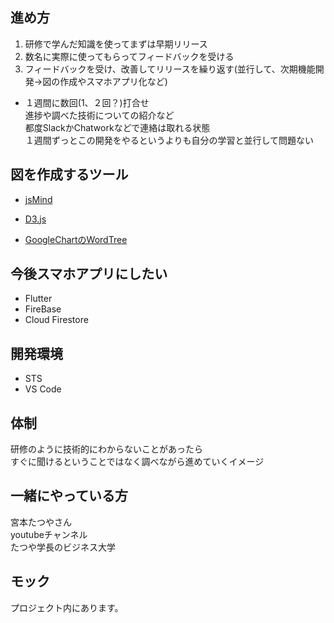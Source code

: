 
## 進め方
1. 研修で学んだ知識を使ってまずは早期リリース
2. 数名に実際に使ってもらってフィードバックを受ける
3. フィードバックを受け、改善してリリースを繰り返す(並行して、次期機能開発→図の作成やスマホアプリ化など)

- １週間に数回(1、２回？)打合せ  
進捗や調べた技術についての紹介など  
都度SlackかChatworkなどで連絡は取れる状態  
１週間ずっとこの開発をやるというよりも自分の学習と並行して問題ない


## 図を作成するツール
- [jsMind](https://hizzgdev.github.io/jsmind/)

- [D3.js](https://wizardace.com/d3-tree/)

- [GoogleChartのWordTree](https://developers.google.com/chart/interactive/docs/gallery/wordtree)


## 今後スマホアプリにしたい
- Flutter
- FireBase
- Cloud Firestore


## 開発環境
- STS
- VS Code


## 体制
研修のように技術的にわからないことがあったら  
すぐに聞けるということではなく調べながら進めていくイメージ

## 一緒にやっている方
宮本たつやさん  
youtubeチャンネル  
たつや学長のビジネス大学

## モック
プロジェクト内にあります。
